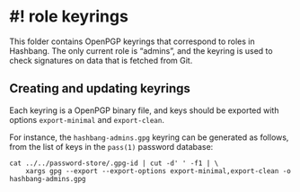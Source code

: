 # #! role keyrings

This folder contains OpenPGP keyrings that correspond to
roles in Hashbang.  The only current role is “admins”,
and the keyring is used to check signatures on data that is
fetched from Git.



## Creating and updating keyrings

Each keyring is a OpenPGP binary file, and keys should be
exported with options `export-minimal` and `export-clean`.

For instance, the `hashbang-admins.gpg` keyring can be
generated as follows, from the list of keys in the `pass(1)`
password database:

	cat ../../password-store/.gpg-id | cut -d' ' -f1 | \
		xargs gpg --export --export-options export-minimal,export-clean -o hashbang-admins.gpg
